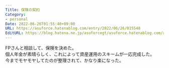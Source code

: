 ```yaml
---
Title: 保険の契約
Category:
- personal
Date: 2022-06-26T01:55:40+09:00
URL: https://asuforce.hatenablog.com/entry/2022/06/26/015540
EditURL: https://blog.hatena.ne.jp/asuforcegt/asuforce.hatenablog.com/atom/entry/4207112889893215725
---
```


FPさんと相談して、保険を決めた。  
個人年金が素晴らしく、これによって資産運用のスキームが一応完成した。  
今までモヤモヤしてたのが整理されて、かなり楽になった。
